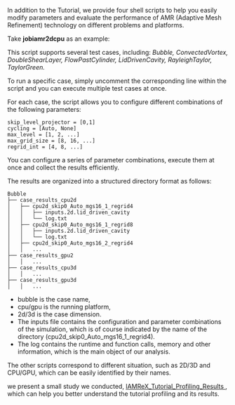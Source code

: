 In addition to the Tutorial, we provide four shell scripts to help you easily modify parameters and evaluate the performance of AMR (Adaptive Mesh Refinement) technology on different problems and platforms.

Take **jobiamr2dcpu** as an example:

This script supports several test cases, including: *Bubble, ConvectedVortex, DoubleShearLayer, FlowPastCylinder, LidDrivenCavity, RayleighTaylor, TaylorGreen.*

To run a specific case, simply uncomment the corresponding line within the script and you can execute multiple test cases at once.

For each case, the script allows you to configure different  combinations of the following parameters:

```
skip_level_projector = [0,1]
cycling = [Auto, None]
max_level = [1, 2, ...]
max_grid_size = [8, 16, ...]
regrid_int = [4, 8, ...]
```
You can configure a series of parameter combinations, execute them at once and collect the results efficiently.

The results are organized into a structured directory format as follows:
```
Bubble
├── case_results_cpu2d
│   ├── cpu2d_skip0_Auto_mgs16_1_regrid4
│   │   ├── inputs.2d.lid_driven_cavity
│   │   └── log.txt
│   ├── cpu2d_skip0_Auto_mgs16_1_regrid8
│   │   ├── inputs.2d.lid_driven_cavity
│   │   └── log.txt
│   ├── cpu2d_skip0_Auto_mgs16_2_regrid4
│   │   ...
├── case_results_gpu2
│   │   ...
├── case_results_cpu3d
│   │   ...
├── case_results_gpu3d
│   │   ...

```


* bubble is the case name,
* cpu/gpu is the running platform,
* 2d/3d is the case dimension.
* The inputs file contains the configuration and parameter combinations of the simulation, which is of course indicated by the name of the directory (cpu2d_skip0_Auto_mgs16_1_regrid4).
* The log contains the runtime and function calls, memory and other information, which is the main object of our analysis.

The other scripts correspond to different situation, such as 2D/3D and CPU/GPU, which can be easily identified by their names.

we present a small study we conducted, [
IAMReX_Tutorial_Profiling_Results
](https://github.com/hswind4/IAMR_Tutorial_Profiling_Results), which can help you better understand the tutorial profiling and its results. 



